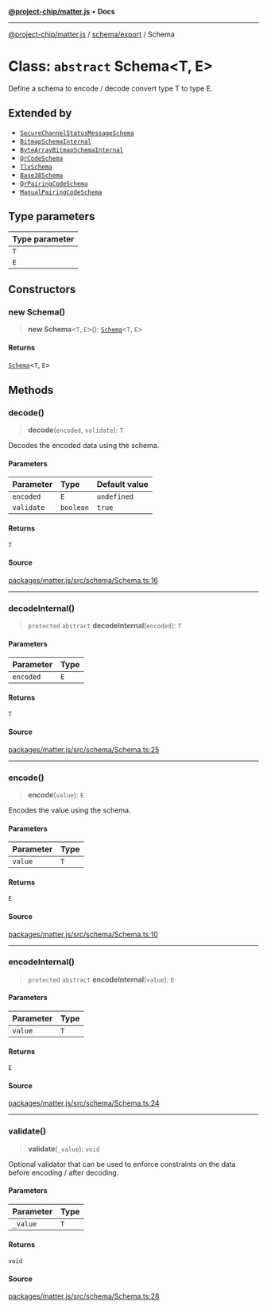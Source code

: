 [**@project-chip/matter.js**](../../../README.md) • **Docs**

***

[@project-chip/matter.js](../../../modules.md) / [schema/export](../README.md) / Schema

# Class: `abstract` Schema\<T, E\>

Define a schema to encode / decode convert type T to type E.

## Extended by

- [`SecureChannelStatusMessageSchema`](../../../protocol/securechannel/export/classes/SecureChannelStatusMessageSchema.md)
- [`BitmapSchemaInternal`](BitmapSchemaInternal.md)
- [`ByteArrayBitmapSchemaInternal`](ByteArrayBitmapSchemaInternal.md)
- [`QrCodeSchema`](QrCodeSchema.md)
- [`TlvSchema`](../../../tlv/export/classes/TlvSchema.md)
- [`Base38Schema`](../-internal-/classes/Base38Schema.md)
- [`QrPairingCodeSchema`](../-internal-/classes/QrPairingCodeSchema.md)
- [`ManualPairingCodeSchema`](../-internal-/classes/ManualPairingCodeSchema.md)

## Type parameters

| Type parameter |
| :------ |
| `T` |
| `E` |

## Constructors

### new Schema()

> **new Schema**\<`T`, `E`\>(): [`Schema`](Schema.md)\<`T`, `E`\>

#### Returns

[`Schema`](Schema.md)\<`T`, `E`\>

## Methods

### decode()

> **decode**(`encoded`, `validate`): `T`

Decodes the encoded data using the schema.

#### Parameters

| Parameter | Type | Default value |
| :------ | :------ | :------ |
| `encoded` | `E` | `undefined` |
| `validate` | `boolean` | `true` |

#### Returns

`T`

#### Source

[packages/matter.js/src/schema/Schema.ts:16](https://github.com/project-chip/matter.js/blob/7a8cbb56b87d4ccf34bec5a9a95ab40a1711324f/packages/matter.js/src/schema/Schema.ts#L16)

***

### decodeInternal()

> `protected` `abstract` **decodeInternal**(`encoded`): `T`

#### Parameters

| Parameter | Type |
| :------ | :------ |
| `encoded` | `E` |

#### Returns

`T`

#### Source

[packages/matter.js/src/schema/Schema.ts:25](https://github.com/project-chip/matter.js/blob/7a8cbb56b87d4ccf34bec5a9a95ab40a1711324f/packages/matter.js/src/schema/Schema.ts#L25)

***

### encode()

> **encode**(`value`): `E`

Encodes the value using the schema.

#### Parameters

| Parameter | Type |
| :------ | :------ |
| `value` | `T` |

#### Returns

`E`

#### Source

[packages/matter.js/src/schema/Schema.ts:10](https://github.com/project-chip/matter.js/blob/7a8cbb56b87d4ccf34bec5a9a95ab40a1711324f/packages/matter.js/src/schema/Schema.ts#L10)

***

### encodeInternal()

> `protected` `abstract` **encodeInternal**(`value`): `E`

#### Parameters

| Parameter | Type |
| :------ | :------ |
| `value` | `T` |

#### Returns

`E`

#### Source

[packages/matter.js/src/schema/Schema.ts:24](https://github.com/project-chip/matter.js/blob/7a8cbb56b87d4ccf34bec5a9a95ab40a1711324f/packages/matter.js/src/schema/Schema.ts#L24)

***

### validate()

> **validate**(`_value`): `void`

Optional validator that can be used to enforce constraints on the data before encoding / after decoding.

#### Parameters

| Parameter | Type |
| :------ | :------ |
| `_value` | `T` |

#### Returns

`void`

#### Source

[packages/matter.js/src/schema/Schema.ts:28](https://github.com/project-chip/matter.js/blob/7a8cbb56b87d4ccf34bec5a9a95ab40a1711324f/packages/matter.js/src/schema/Schema.ts#L28)
